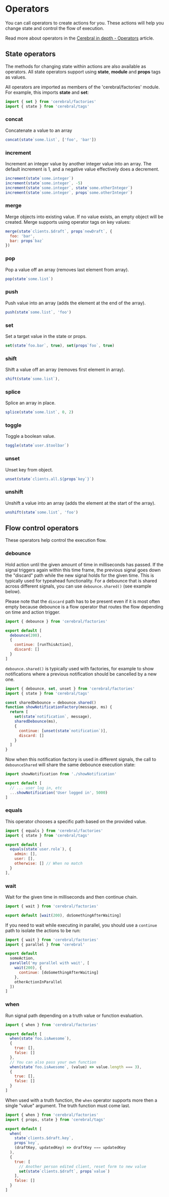 # Operators

You can call operators to create actions for you. These actions will help you change state and control the flow of execution.

Read more about operators in the [Cerebral in depth - Operators](https://www.jsblog.io/articles/christianalfoni/cerebral_in_depth_operators) article.

## State operators

The methods for changing state within actions are also available as operators. All state operators support using **state**, **module** and **props** tags as values.

All operators are imported as members of the 'cerebral/factories' module. For example, this imports **state** and **set**:

```js
import { set } from 'cerebral/factories'
import { state } from 'cerebral/tags'
```

### concat

Concatenate a value to an array

```js
concat(state`some.list`, ['foo', 'bar'])
```

### increment

Increment an integer value by another integer value into an array. The default increment is 1, and a negative value effectively does a decrement.

```js
increment(state`some.integer`)
increment(state`some.integer`, -5)
increment(state`some.integer`, state`some.otherInteger`)
increment(state`some.integer`, props`some.otherInteger`)
```

### merge

Merge objects into existing value. If no value exists, an empty object will be created. Merge supports using operator tags on key values:

```js
merge(state`clients.$draft`, props`newDraft`, {
  foo: 'bar',
  bar: props`baz`
})
```

### pop

Pop a value off an array (removes last element from array).

```js
pop(state`some.list`)
```

### push

Push value into an array (adds the element at the end of the array).

```js
push(state`some.list`, 'foo')
```

### set

Set a target value in the state or props.

```js
set(state`foo.bar`, true), set(props`foo`, true)
```

### shift

Shift a value off an array (removes first element in array).

```js
shift(state`some.list`),
```

### splice

Splice an array in place.

```js
splice(state`some.list`, 0, 2)
```

### toggle

Toggle a boolean value.

```js
toggle(state`user.$toolbar`)
```

### unset

Unset key from object.

```js
unset(state`clients.all.${props`key`}`)
```

### unshift

Unshift a value into an array (adds the element at the start of the array).

```js
unshift(state`some.list`, 'foo')
```

## Flow control operators

These operators help control the execution flow.

### debounce

Hold action until the given amount of time in milliseconds has passed. If the
signal triggers again within this time frame, the previous signal goes down the
"discard" path while the new signal holds for the given time. This is
typically used for typeahead functionality. For a debounce that is shared
across different signals, you can use `debounce.shared()` (see example below).

Please note that the `discard` path has to be present even if it is most often
empty because debounce is a flow operator that routes the flow depending on
time and action trigger.

```js
import { debounce } from 'cerebral/factories'

export default [
  debounce(200),
  {
    continue: [runThisAction],
    discard: []
  }
]
```

`debounce.shared()` is typically used with factories, for example to show
notifications where a previous notification should be cancelled by a new one.

```js
import { debounce, set, unset } from 'cerebral/factories'
import { state } from 'cerebral/tags'

const sharedDebounce = debounce.shared()
function showNotificationFactory(message, ms) {
  return [
    set(state`notification`, message),
    sharedDebounce(ms),
    {
      continue: [unset(state`notification`)],
      discard: []
    }
  ]
}
```

Now when this notification factory is used in different signals, the call to
`debounceShared` will share the same debounce execution state:

```js
import showNotification from './showNotification'

export default [
  // ... user log in, etc
  ...showNotification('User logged in', 5000)
]
```

### equals

This operator chooses a specific path based on the provided value.

```js
import { equals } from 'cerebral/factories'
import { state } from 'cerebral/tags'

export default [
  equals(state`user.role`), {
    admin: [],
    user: [],
    otherwise: [] // When no match
  }
],
```

### wait

Wait for the given time in milliseconds and then continue chain.

```js
import { wait } from 'cerebral/factories'

export default [wait(200), doSomethingAfterWaiting]
```

If you need to wait while executing in parallel, you should use a `continue`
path to isolate the actions to be run:

```js
import { wait } from 'cerebral/factories'
import { parallel } from 'cerebral'

export default
  someAction,
  parallel('my parallel with wait', [
    wait(200), {
      continue: [doSomethingAfterWaiting]
    },
    otherActionInParallel
  ])
]
```

### when

Run signal path depending on a truth value or function evaluation.

```js
import { when } from 'cerebral/factories'

export default [
  when(state`foo.isAwesome`),
  {
    true: [],
    false: []
  },
  // You can also pass your own function
  when(state`foo.isAwesome`, (value) => value.length === 3),
  {
    true: [],
    false: []
  }
]
```

When used with a truth function, the `when` operator supports more then a single
"value" argument. The truth function must come last.

```js
import { when } from 'cerebral/factories'
import { props, state } from 'cerebral/tags'

export default [
  when(
    state`clients.$draft.key`,
    props`key`,
    (draftKey, updatedKey) => draftKey === updatedKey
  ),
  {
    true: [
      // Another person edited client, reset form to new value
      set(state`clients.$draft`, props`value`)
    ],
    false: []
  }
]
```
